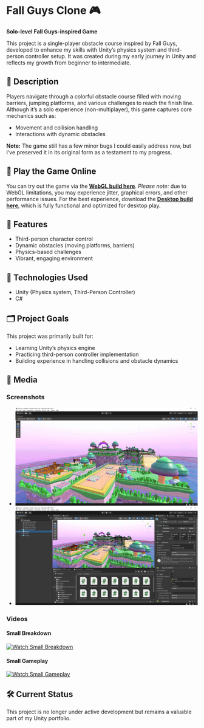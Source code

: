 # Fall Guys Clone 🎮

**Solo-level Fall Guys-inspired Game**

This project is a single-player obstacle course inspired by Fall Guys, developed to enhance my skills with Unity’s physics system and third-person controller setup. It was created during my early journey in Unity and reflects my growth from beginner to intermediate.

## 📝 Description
Players navigate through a colorful obstacle course filled with moving barriers, jumping platforms, and various challenges to reach the finish line. Although it’s a solo experience (non-multiplayer), this game captures core mechanics such as:
- Movement and collision handling
- Interactions with dynamic obstacles

**Note:** The game still has a few minor bugs I could easily address now, but I’ve preserved it in its original form as a testament to my progress.

## 🔗 Play the Game Online
You can try out the game via the **[WebGL build here](https://anuj-chouhan.github.io/Fall-Guys-Clone/)**. *Please note:* due to WebGL limitations, you may experience jitter, graphical errors, and other performance issues. For the best experience, download the **[Desktop build here](01%20Project/Executable%20Build%20here!)**, which is fully functional and optimized for desktop play.

## 🔧 Features
- Third-person character control
- Dynamic obstacles (moving platforms, barriers)
- Physics-based challenges
- Vibrant, engaging environment

## 🚀 Technologies Used
- Unity (Physics system, Third-Person Controller)
- C#

## 🗂️ Project Goals
This project was primarily built for:
- Learning Unity’s physics engine
- Practicing third-person controller implementation
- Building experience in handling collisions and obstacle dynamics

## 📸 Media

### Screenshots
- ![Screenshot 1](Screenshot%20(1).png)
- ![Screenshot 2](Screenshot%20(2).png)

### Videos
#### Small Breakdown
[![Watch Small Breakdown](https://img.youtube.com/vi/your_video_id/0.jpg)](Pack%20Guy%20Breakdown.mp4)

#### Small Gameplay
[![Watch Small Gameplay](https://img.youtube.com/vi/your_video_id/0.jpg)](Pack%20Guy%20GamePlay.mp4)


## 🛠️ Current Status
This project is no longer under active development but remains a valuable part of my Unity portfolio.
